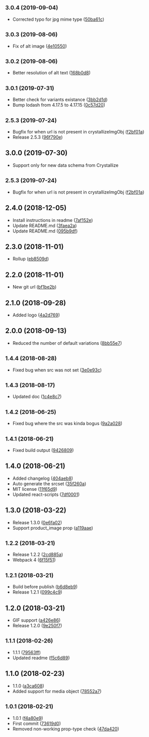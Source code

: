 ## <small>3.0.4 (2019-09-04)</small>

* Corrected typo for jpg mime type ([50ba61c](https://github.com/CrystallizeAPI/react-image/commit/50ba61c))



## <small>3.0.3 (2019-08-06)</small>

* Fix of alt image ([4e10550](https://github.com/CrystallizeAPI/react-image/commit/4e10550))



## <small>3.0.2 (2019-08-06)</small>

* Better resolution of alt text ([168b0d8](https://github.com/CrystallizeAPI/react-image/commit/168b0d8))



## <small>3.0.1 (2019-07-31)</small>

* Better check for variants existance ([3bb2d1d](https://github.com/CrystallizeAPI/react-image/commit/3bb2d1d))
* Bump lodash from 4.17.5 to 4.17.15 ([0c57d20](https://github.com/CrystallizeAPI/react-image/commit/0c57d20))



## <small>2.5.3 (2019-07-24)</small>

* Bugfix for when url is not present in crystallizeImgObj ([f2bf01a](https://github.com/CrystallizeAPI/react-image/commit/f2bf01a))
* Release 2.5.3 ([96f790e](https://github.com/CrystallizeAPI/react-image/commit/96f790e))







## 3.0.0 (2019-07-30)
* Support only for new data schema from Crystallize



## <small>2.5.3 (2019-07-24)</small>

* Bugfix for when url is not present in crystallizeImgObj ([f2bf01a](https://github.com/CrystallizeAPI/react-image/commit/f2bf01a))



## 2.4.0 (2018-12-05)

* Install instructions in readme ([7af152e](https://github.com/CrystallizeAPI/react-image/commit/7af152e))
* Update README.md ([3faea2a](https://github.com/CrystallizeAPI/react-image/commit/3faea2a))
* Update README.md ([095b9df](https://github.com/CrystallizeAPI/react-image/commit/095b9df))



## 2.3.0 (2018-11-01)

* Rollup ([eb8509d](https://github.com/CrystallizeAPI/react-image/commit/eb8509d))



## 2.2.0 (2018-11-01)

* New git url ([bf1be2b](https://github.com/CrystallizeAPI/react-image/commit/bf1be2b))



## 2.1.0 (2018-09-28)

* Added logo ([4a2d769](https://github.com/snowballdigital/react-image/commit/4a2d769))



## 2.0.0 (2018-09-13)

* Reduced the number of default variations ([8bb55e7](https://github.com/snowballdigital/react-image/commit/8bb55e7))



## <small>1.4.4 (2018-08-28)</small>

* Fixed bug when src was not set ([3e0e93c](https://github.com/snowballdigital/react-image/commit/3e0e93c))



## <small>1.4.3 (2018-08-17)</small>

* Updated doc ([1c4e8c7](https://github.com/snowballdigital/react-image/commit/1c4e8c7))



## <small>1.4.2 (2018-06-25)</small>

* Fixed bug where the src was kinda bogus ([9a2a028](https://github.com/snowballdigital/react-image/commit/9a2a028))



<a name="1.4.1"></a>
## <small>1.4.1 (2018-06-21)</small>

* Fixed build output ([9426809](https://github.com/snowballdigital/react-image/commit/9426809))



<a name="1.4.0"></a>
## 1.4.0 (2018-06-21)

* Added changelog ([404aeb8](https://github.com/snowballdigital/react-image/commit/404aeb8))
* Auto generate the srcset ([35f260a](https://github.com/snowballdigital/react-image/commit/35f260a))
* MIT license ([11f65d9](https://github.com/snowballdigital/react-image/commit/11f65d9))
* Updated react-scripts ([7df0001](https://github.com/snowballdigital/react-image/commit/7df0001))



<a name="1.3.0"></a>
## 1.3.0 (2018-03-22)

* Release 1.3.0 ([0e6fa02](https://github.com/snowballdigital/react-image/commit/0e6fa02))
* Support product_image prop ([a119aae](https://github.com/snowballdigital/react-image/commit/a119aae))



<a name="1.2.2"></a>
## <small>1.2.2 (2018-03-21)</small>

* Release 1.2.2 ([2cd885a](https://github.com/snowballdigital/react-image/commit/2cd885a))
* Webpack 4 ([6f15f51](https://github.com/snowballdigital/react-image/commit/6f15f51))



<a name="1.2.1"></a>
## <small>1.2.1 (2018-03-21)</small>

* Build before publish ([b6d8eb9](https://github.com/snowballdigital/react-image/commit/b6d8eb9))
* Release 1.2.1 ([099c4c9](https://github.com/snowballdigital/react-image/commit/099c4c9))



<a name="1.2.0"></a>
## 1.2.0 (2018-03-21)

* GIF support ([a426e86](https://github.com/snowballdigital/react-image/commit/a426e86))
* Release 1.2.0 ([9e250f7](https://github.com/snowballdigital/react-image/commit/9e250f7))



<a name="1.1.1"></a>
## <small>1.1.1 (2018-02-26)</small>

* 1.1.1 ([79563ff](https://github.com/snowballdigital/react-image/commit/79563ff))
* Updated readme ([f5c6d89](https://github.com/snowballdigital/react-image/commit/f5c6d89))



<a name="1.1.0"></a>
## 1.1.0 (2018-02-23)

* 1.1.0 ([a3ca608](https://github.com/snowballdigital/react-image/commit/a3ca608))
* Added support for media object ([78552a7](https://github.com/snowballdigital/react-image/commit/78552a7))



<a name="1.0.1"></a>
## <small>1.0.1 (2018-02-21)</small>

* 1.0.1 ([f4a80e9](https://github.com/snowballdigital/react-image/commit/f4a80e9))
* First commit ([73619d0](https://github.com/snowballdigital/react-image/commit/73619d0))
* Removed non-working prop-type check ([47da420](https://github.com/snowballdigital/react-image/commit/47da420))



